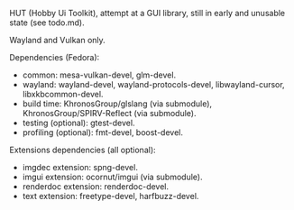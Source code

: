 HUT (Hobby Ui Toolkit), attempt at a GUI library, still in early and unusable state (see todo.md).

Wayland and Vulkan only.

Dependencies (Fedora):
- common: mesa-vulkan-devel, glm-devel.
- wayland: wayland-devel, wayland-protocols-devel, libwayland-cursor, libxkbcommon-devel.
- build time: KhronosGroup/glslang (via submodule), KhronosGroup/SPIRV-Reflect (via submodule).
- testing (optional): gtest-devel.
- profiling (optional): fmt-devel, boost-devel.

Extensions dependencies (all optional):
- imgdec extension: spng-devel.
- imgui extension: ocornut/imgui (via submodule).
- renderdoc extension: renderdoc-devel.
- text extension: freetype-devel, harfbuzz-devel.
